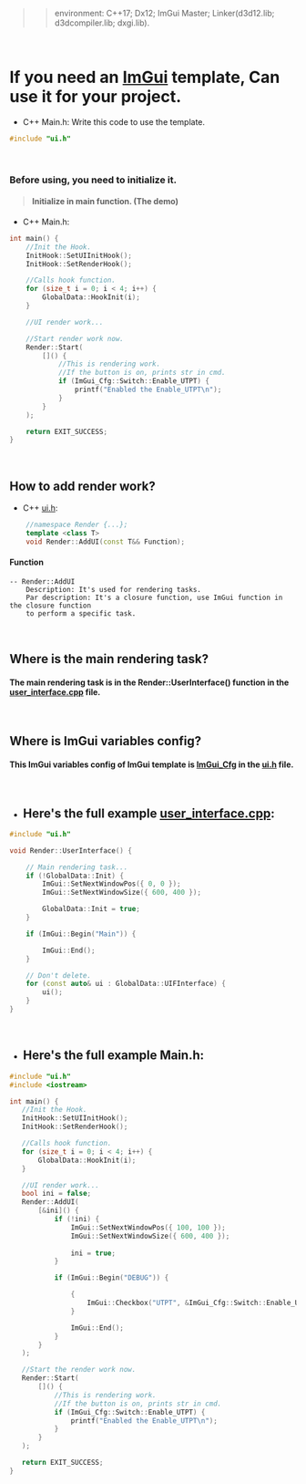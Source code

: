 >> environment: C++17; Dx12; ImGui Master; Linker(d3d12.lib; d3dcompiler.lib; dxgi.lib).

<br>

# If you need an [__ImGui__][GotoImGui] template, Can use it for your project.

- C++ Main.h: Write this code to use the template.
```C++
#include "ui.h"
```

<br>

### Before using, you need to initialize it.
> #### Initialize in main function. (The demo)
- C++ Main.h:
```C++
int main() {
    //Init the Hook.
    InitHook::SetUIInitHook();
    InitHook::SetRenderHook();

    //Calls hook function.
    for (size_t i = 0; i < 4; i++) {
	    GlobalData::HookInit(i);
    }

    //UI render work...

    //Start render work now.
    Render::Start(
        []() {
            //This is rendering work.
            //If the button is on, prints str in cmd.
            if (ImGui_Cfg::Switch::Enable_UTPT) {
            	printf("Enabled the Enable_UTPT\n");
            }
        }
    );

    return EXIT_SUCCESS;
}
```

<br>

## How to add render work?
- C++ [ui.h][GotoUI.h]:
```C++
    //namespace Render {...};
    template <class T>
    void Render::AddUI(const T&& Function);
```
#### Function
```
-- Render::AddUI
    Description: It's used for rendering tasks.
    Par description: It's a closure function, use ImGui function in the closure function 
    to perform a specific task.
```

<br>

## Where is the main rendering task?
#### The main rendering task is in the __Render::UserInterface()__ function in the [__user_interface.cpp__][GotoUI.cpp] file.

<br>

## Where is ImGui variables config?
#### This ImGui variables config of ImGui template is [__ImGui_Cfg__][GotoUI.h] in the [ui.h][GotoUI.h] file.

<br>

- ## Here's the full example [user_interface.cpp][GotoUI.cpp]:
```C++
#include "ui.h"

void Render::UserInterface() {

	// Main rendering task...
	if (!GlobalData::Init) {
		ImGui::SetNextWindowPos({ 0, 0 });
		ImGui::SetNextWindowSize({ 600, 400 });

		GlobalData::Init = true;
	}

	if (ImGui::Begin("Main")) {

		ImGui::End();
	}

    // Don't delete.
	for (const auto& ui : GlobalData::UIFInterface) {
		ui();
	}
}
```

<br>

- ## Here's the full example Main.h:
 ```C++
#include "ui.h"
#include <iostream>

int main() {
    //Init the Hook.
    InitHook::SetUIInitHook();
    InitHook::SetRenderHook();

    //Calls hook function.
    for (size_t i = 0; i < 4; i++) {
        GlobalData::HookInit(i);
    }

    //UI render work...
    bool ini = false;
    Render::AddUI(
        [&ini]() {
            if (!ini) {
                ImGui::SetNextWindowPos({ 100, 100 });
                ImGui::SetNextWindowSize({ 600, 400 });
                
                ini = true;
            }

            if (ImGui::Begin("DEBUG")) {

                {
                    ImGui::Checkbox("UTPT", &ImGui_Cfg::Switch::Enable_UTPT);
                }

                ImGui::End();
            }
        }
    );

    //Start the render work now.
    Render::Start(
        []() {
            //This is rendering work.
            //If the button is on, prints str in cmd.
            if (ImGui_Cfg::Switch::Enable_UTPT) {
                printf("Enabled the Enable_UTPT\n");
            }
        }
    );

    return EXIT_SUCCESS;
}
 ```

[GotoImGui]: https://github.com/ocornut/imgui
[GotoUI.h]: https://github.com/RWEf/ImGuiTemplate/blob/main/ImGui_Template_Src/UI/ui.h
[GotoUI.cpp]: https://github.com/RWEf/ImGuiTemplate/blob/main/ImGui_Template_Src/UI/user_interface.cpp